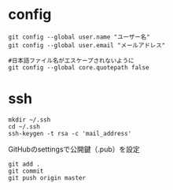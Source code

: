 # config

```
git config --global user.name "ユーザー名"
git config --global user.email "メールアドレス"

#日本語ファイル名がエスケープされないように
git config --global core.quotepath false
```

# ssh

```
mkdir ~/.ssh
cd ~/.ssh
ssh-keygen -t rsa -c 'mail_address'
```

GitHubのsettingsで公開鍵（.pub）を設定


```
git add .
git commit
git push origin master
```

